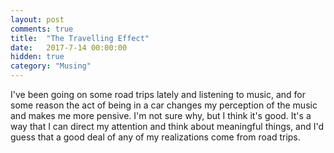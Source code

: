 ```yaml
---
layout: post
comments: true
title:  "The Travelling Effect"
date:   2017-7-14 00:00:00
hidden: true
category: "Musing"
---
```


I've been going on some road trips lately and listening to music, and for some reason the act of being in a car changes my perception of the music and makes me more pensive. I'm not sure why, but I think it's good. It's a way that I can direct my attention and think about meaningful things, and I'd guess that a good deal of any of my realizations come from road trips.
